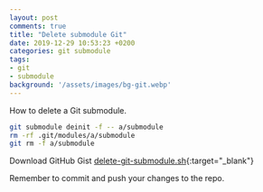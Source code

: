 ```yaml
---
layout: post
comments: true
title: "Delete submodule Git"
date: 2019-12-29 10:53:23 +0200
categories: git submodule
tags:
- git
- submodule
background: '/assets/images/bg-git.webp'
---
```


How to delete a Git submodule.

```bash
git submodule deinit -f -- a/submodule
rm -rf .git/modules/a/submodule
git rm -f a/submodule
```

Download GitHub Gist [delete-git-submodule.sh](https://gist.github.com/carlesloriente/dfe339351c15ba784428d5a993f29f19){:target="_blank"}

Remember to commit and push your changes to the repo.
